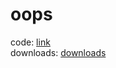 # oops
code: <a href="https://drive.google.com/drive/folders/1tD8fCLPtCmXn596C3KKYA3I0XzcGjODI?usp=drive_link">link</a>
<br>
downloads: <a href= "https://drive.google.com/drive/folders/17sPuScY1Sy-lQVjSFZJSGuRKvqqlT7Un?usp=sharing"> downloads</a>
<br>
